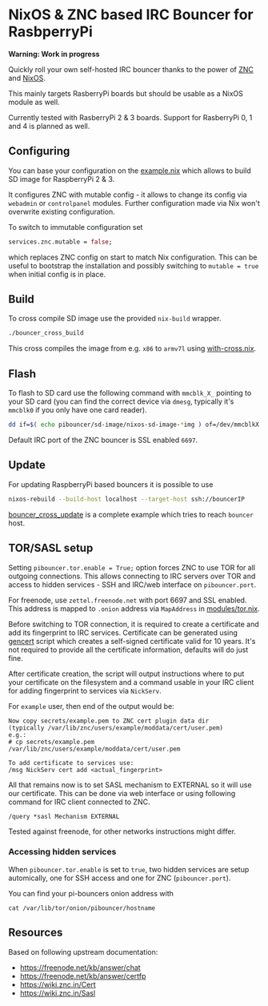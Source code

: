 # NixOS & ZNC based IRC Bouncer for RasbperryPi

**Warning: Work in progress**

Quickly roll your own self-hosted IRC bouncer thanks to the power of
[ZNC](https://znc.in) and [NixOS](https://nixos.org).

This mainly targets RasberryPi boards but should be usable as a NixOS module
as well.

Currently tested with RasberryPi 2 & 3 boards. Support for RasberryPi 0, 1 and 4
is planned as well.

## Configuring

You can base your configuration on the [example.nix](./example.nix) which
allows to build SD image for RaspberryPi 2 & 3.

It configures ZNC with mutable config - it allows to change its config via
`webadmin` or `controlpanel` modules. Further configuration made via Nix
won't overwrite existing configuration.

To switch to immutable configuration set

```nix
services.znc.mutable = false;
```

which replaces ZNC config on start to match Nix configuration.
This can be useful to bootstrap the installation and possibly switching
to `mutable = true` when initial config is in place.

## Build

To cross compile SD image use the provided `nix-build` wrapper.

```bash
./bouncer_cross_build
```

This cross compiles the image from e.g. `x86` to `armv7l` using [with-cross.nix](./with-cross.nix).

## Flash

To flash to SD card use the following command with `mmcblk_X_` pointing to your
SD card (you can find the correct device via `dmesg`, typically it's `mmcblk0`
if you only have one card reader).

```bash
dd if=$( echo pibouncer/sd-image/nixos-sd-image-*img ) of=/dev/mmcblkX bs=1M
```

Default IRC port of the ZNC bouncer is SSL enabled `6697`.

## Update

For updating RaspberryPi based bouncers it is possible to use
```bash
nixos-rebuild --build-host localhost --target-host ssh://bouncerIP
```

[bouncer_cross_update](./bounce_cross_update) is a complete example
which tries to reach `bouncer` host.

## TOR/SASL setup

Setting `pibouncer.tor.enable = True;` option forces ZNC to use TOR
for all outgoing connections. This allows connecting to IRC servers over
TOR and access to hidden services - SSH and IRC/web interface on `pibouncer.port`.

For freenode, use `zettel.freenode.net` with port 6697 and SSL enabled.
This address is mapped to `.onion` address via `MapAddress` in [modules/tor.nix](./modules/tor.nix).

Before switching to TOR connection, it is required to create a certificate and add its
fingerprint to IRC services. Certificate can be generated using [gencert](./gencert) script
which creates a self-signed certificate valid for 10 years. It's not required to provide
all the certificate information, defaults will do just fine.

After certificate creation, the script will output instructions where to put your certificate on the filesystem
and a command usable in your IRC client for adding fingerprint to services via `NickServ`.

For `example` user, then end of the output would be:

```
Now copy secrets/example.pem to ZNC cert plugin data dir
(typically /var/lib/znc/users/example/moddata/cert/user.pem)
e.g.:
# cp secrets/example.pem /var/lib/znc/users/example/moddata/cert/user.pem

To add certificate to services use:
/msg NickServ cert add <actual_fingerprint>
```

All that remains now is to set SASL mechanism to EXTERNAL so it will use our certificate.
This can be done via web interface or using following command for IRC client connected to ZNC.

```
/query *sasl Mechanism EXTERNAL
```

Tested against freenode, for other networks instructions might differ.

### Accessing hidden services

When `pibouncer.tor.enable` is set to `true`, two hidden services are setup automically, one for SSH access
and one for ZNC (`pibouncer.port`).

You can find your pi-bouncers onion address with

`cat /var/lib/tor/onion/pibouncer/hostname`

## Resources

Based on following upstream documentation:

* https://freenode.net/kb/answer/chat
* https://freenode.net/kb/answer/certfp
* https://wiki.znc.in/Cert
* https://wiki.znc.in/Sasl
